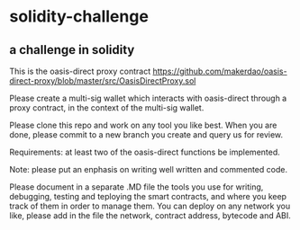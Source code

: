 # solidity-challenge
## a challenge in solidity

This is the oasis-direct proxy contract
https://github.com/makerdao/oasis-direct-proxy/blob/master/src/OasisDirectProxy.sol

Please create a multi-sig wallet which interacts with oasis-direct through a proxy contract, in the context of the multi-sig wallet.

Please clone this repo and work on any tool you like best. When you are done, please commit to a new branch you create and query us for review.

Requirements: at least two of the oasis-direct functions be implemented.

Note: please put an enphasis on writing well written and commented code.

Please document in a separate .MD file the tools you use for writing, debugging, testing and teploying the smart contracts, and where you keep track of them in order to manage them. You can deploy on any network you like, please add in the file the network, contract address, bytecode and ABI.

